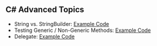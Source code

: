 ## C# Advanced Topics

* String vs. StringBuilder: [Example Code](https://github.com/youngmin-chung/StringvsStringBuilder)
* Testing Generic / Non-Generic Methods: [Example Code](https://github.com/youngmin-chung/GenericMethods)
* Delegate: [Example Code](https://github.com/youngmin-chung/DelegateExample)
